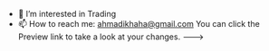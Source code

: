 
- 👀 I’m interested in Trading
- 📫 How to reach me:
ahmadikhaha@gmail.com
You can click the Preview link to take a look at your changes.
--->
